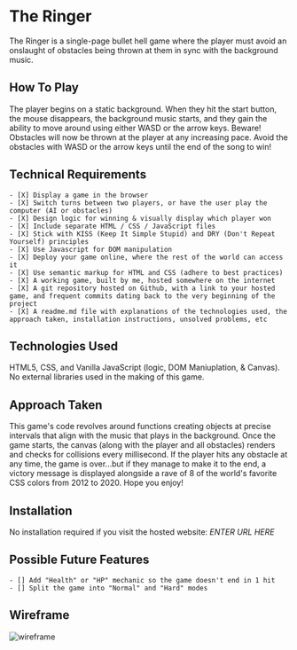 # The Ringer
The Ringer is a single-page bullet hell game where the player must avoid an onslaught of obstacles being thrown at them in sync with the background music.

## How To Play
The player begins on a static background. When they hit the start button, the mouse disappears, the background music starts, and they gain the ability to move around using either WASD or the arrow keys. Beware! Obstacles will now be thrown at the player at any increasing pace. Avoid the obstacles with WASD or the arrow keys until the end of the song to win!

## Technical Requirements
```
- [X] Display a game in the browser
- [X] Switch turns between two players, or have the user play the computer (AI or obstacles)
- [X] Design logic for winning & visually display which player won
- [X] Include separate HTML / CSS / JavaScript files	
- [X] Stick with KISS (Keep It Simple Stupid) and DRY (Don't Repeat Yourself) principles	
- [X] Use Javascript for DOM manipulation 	
- [X] Deploy your game online, where the rest of the world can access it
- [X] Use semantic markup for HTML and CSS (adhere to best practices)	
- [X] A working game, built by me, hosted somewhere on the internet	
- [X] A git repository hosted on Github, with a link to your hosted game, and frequent commits dating back to the very beginning of the project	
- [X] A readme.md file with explanations of the technologies used, the approach taken, installation instructions, unsolved problems, etc
```

## Technologies Used
HTML5, CSS, and Vanilla JavaScript (logic, DOM Maniuplation, & Canvas). No external libraries used in the making of this game.

## Approach Taken
This game's code revolves around functions creating objects at precise intervals that align with the music that plays in the background. Once the game starts, the canvas (along with the player and all obstacles) renders and checks for collisions every millisecond. If the player hits any obstacle at any time, the game is over...but if they manage to make it to the end, a victory message is displayed alongside a rave of 8 of the world's favorite CSS colors from 2012 to 2020. Hope you enjoy!

## Installation
No installation required if you visit the hosted website: 
*ENTER URL HERE*

## Possible Future Features
```
- [] Add "Health" or "HP" mechanic so the game doesn't end in 1 hit
- [] Split the game into "Normal" and "Hard" modes
```

## Wireframe
![wireframe](https://github.com/kennybaquol/working-title/blob/3e4c8e7e8c4cb951b2aeb8c778a837163533fbc2/imgs/project-1-wireframe.jpg)